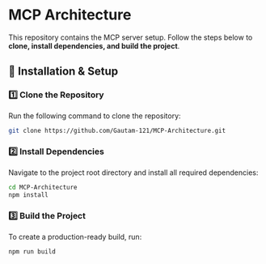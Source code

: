 # **MCP Architecture**  

This repository contains the MCP server setup. Follow the steps below to **clone, install dependencies, and build the project**.  

## **🚀 Installation & Setup**  

### **1️⃣ Clone the Repository**  
Run the following command to clone the repository:  

```bash
git clone https://github.com/Gautam-121/MCP-Architecture.git
```
### **2️⃣ Install Dependencies**

Navigate to the project root directory and install all required dependencies:

```bash
cd MCP-Architecture
npm install
```

### **3️⃣ Build the Project**

To create a production-ready build, run:

```bash
npm run build


